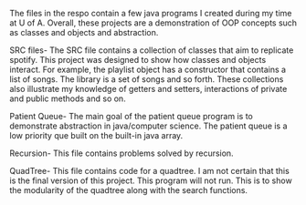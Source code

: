 The files in the respo contain a few java programs I created during my time at U of A. Overall, these projects are a demonstration of OOP concepts such as classes and objects and abstraction. 

SRC files-
    The SRC file contains a collection of classes that aim to replicate spotify. This project was designed to show how classes and objects interact. For example, the playlist object has a constructor that contains a list of songs. The library is a set of songs and so forth. 
    These collections also illustrate my knowledge of getters and setters, interactions of private and public methods and so on. 

Patient Queue- 
    The main goal of the patient queue program is to demonstrate abstraction in java/computer science. The patient queue is a low priority que built on the built-in java array. 

Recursion- 
    This file contains problems solved by recursion. 

QuadTree- 
    This file contains code for a quadtree. I am not certain that this is the final version of this project. This program will not run. This is to show the modularity of the quadtree along with the search functions.
